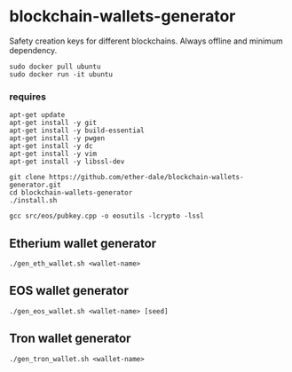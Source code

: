 # blockchain-wallets-generator
Safety creation keys for different blockchains. Always offline and minimum dependency.

```
sudo docker pull ubuntu
sudo docker run -it ubuntu
```

### requires
``` 
apt-get update
apt-get install -y git
apt-get install -y build-essential
apt-get install -y pwgen
apt-get install -y dc
apt-get install -y vim
apt-get install -y libssl-dev

git clone https://github.com/ether-dale/blockchain-wallets-generator.git
cd blockchain-wallets-generator
./install.sh

gcc src/eos/pubkey.cpp -o eosutils -lcrypto -lssl
```

## Etherium wallet generator
`./gen_eth_wallet.sh <wallet-name>`

## EOS wallet generator
`./gen_eos_wallet.sh <wallet-name> [seed]`

## Tron wallet generator
`./gen_tron_wallet.sh <wallet-name>`